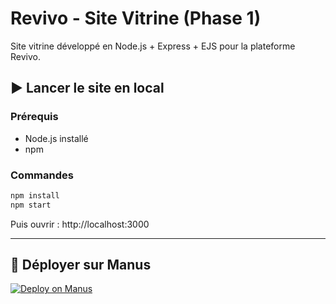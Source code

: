 # Revivo - Site Vitrine (Phase 1)

Site vitrine développé en Node.js + Express + EJS pour la plateforme Revivo.

## ▶️ Lancer le site en local

### Prérequis
- Node.js installé
- npm

### Commandes

```bash
npm install
npm start
```

Puis ouvrir : http://localhost:3000

---

## 🚀 Déployer sur Manus

[![Deploy on Manus](https://manus.sh/assets/badge.svg)](https://deploy.manus.sh/?repo=https://github.com/JordanMarseille/revivo-site-vitrine)
